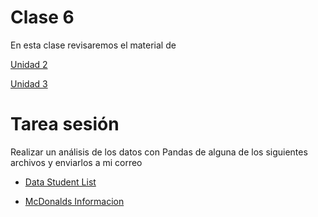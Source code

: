 # Clase 6

En esta clase revisaremos el material de 

[Unidad 2](./Chapter_3/SIC_AI_Ch03_Unit02.ipynb)

[Unidad 3](./Chapter_3/SIC_AI_Ch03_Unit03.ipynb)

# Tarea sesión

Realizar un análisis de los datos con Pandas de alguna de los siguientes archivos y enviarlos a mi correo

- [Data Student List](./Chapter_3/data_studentlist.csv)

- [McDonalds Informacion](https://github.com/davidlealo/mujeresbigdatajun23coquimbo/blob/main/mcdonalds.xlsx)